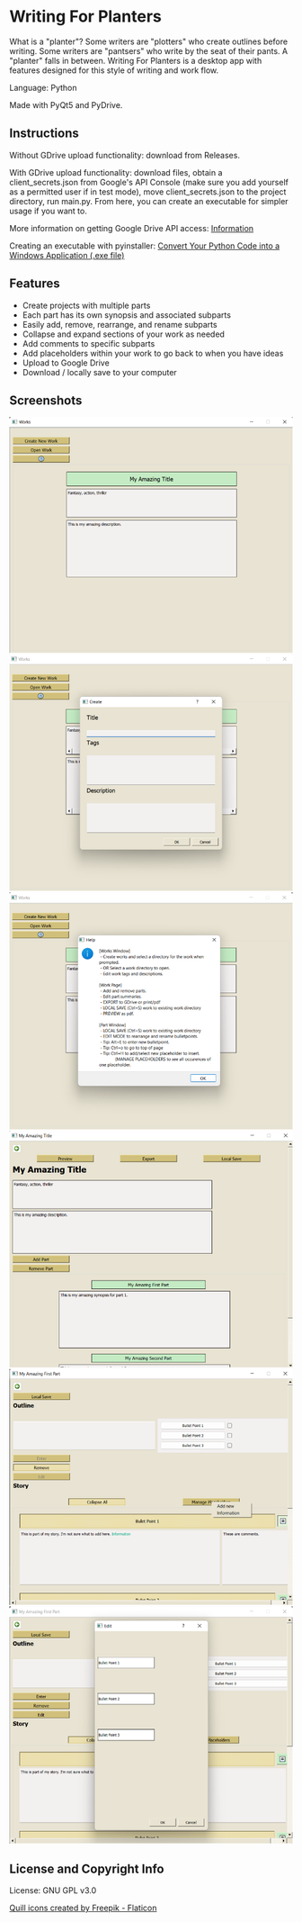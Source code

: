# Writing For Planters

What is a "planter"? Some writers are "plotters" who create outlines before writing. Some writers are "pantsers" who write by the seat of their pants. A "planter" falls in between. Writing For Planters is a desktop app with features designed for this style of writing and work flow.

Language: Python

Made with PyQt5 and PyDrive.

## Instructions
Without GDrive upload functionality: download from Releases.

With GDrive upload functionality: download files, obtain a client_secrets.json from Google's API Console (make sure you add yourself as a permitted user if in test mode), move client_secrets.json to the project directory, run main.py. From here, you can create an executable for simpler usage if you want to.

More information on getting Google Drive API access: <a href="https://stackoverflow.com/questions/28184419/pydrive-invalid-client-secrets-file">Information</a>

Creating an executable with pyinstaller: <a href="https://towardsdatascience.com/convert-your-python-code-into-a-windows-application-exe-file-28aa5daf2564">Convert Your Python Code into a Windows Application (.exe file)</a>

## Features

- Create projects with multiple parts
- Each part has its own synopsis and associated subparts
- Easily add, remove, rearrange, and rename subparts
- Collapse and expand sections of your work as needed
- Add comments to specific subparts
- Add placeholders within your work to go back to when you have ideas
- Upload to Google Drive
- Download / locally save to your computer

## Screenshots

![Screenshot of works window](screenshots/screenshot1.png?raw=true)
![Screenshot of work creation process](screenshots/screenshot2.png?raw=true)
![Screenshot of help window](screenshots/screenshot3.png?raw=true)
![Screenshot of work page](screenshots/screenshot4.png?raw=true)
![Screenshot of writing window](screenshots/screenshot5.png?raw=true)
![Screenshot of edit window](screenshots/screenshot6.png?raw=true)

## License and Copyright Info
License: GNU GPL v3.0

<a href="https://www.flaticon.com/free-icons/quill" title="quill icons">Quill icons created by Freepik - Flaticon</a>
